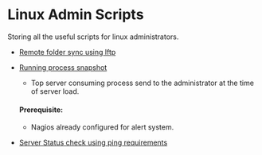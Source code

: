# Linux Admin Scripts

Storing all the useful scripts for linux administrators.

* [Remote folder sync using lftp](https://github.com/t1819/Linux_Admin_Scripts/blob/master/src/LftpSync.sh)

* [Running process snapshot](https://github.com/t1819/Linux_Admin_Scripts/blob/master/src/RunningProcessSnapshot.sh)
    * Top server consuming process send to the administrator at the time of server load.
    #### Prerequisite:
    * Nagios already configured for alert system.

* [Server Status check using ping requirements](https://github.com/t1819/Linux_Admin_Scripts/blob/master/src/ServerStatusCheck.sh)